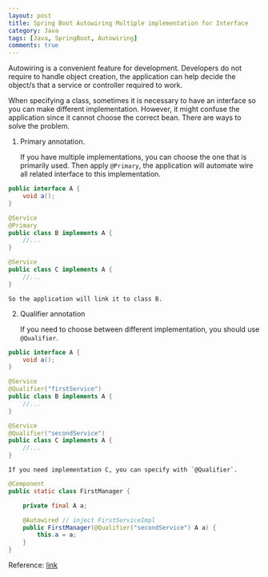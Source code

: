 ```yaml
---
layout: post
title: Spring Boot Autowiring Multiple implementation for Interface
category: Java
tags: [Java, SpringBoot, Autowiring]
comments: true
---
```

Autowiring is a convenient feature for development. Developers do not require to handle object creation, the application can help decide the object/s that a service or controller required to work.

When specifying a class, sometimes it is necessary to have an interface so you can make different implementation. However, it might confuse the application since it cannot choose the correct bean. There are ways to solve the problem.

1. Primary annotation.

    If you have multiple implementations, you can choose the one that is primarily used. Then apply `@Primary`, the application will automate wire all related interface to this implementation.

```Java
public interface A {
	void a();
}

@Service
@Primary
public class B implements A {
	//...
}

@Service
public class C implements A {
	//...
}
```

	So the application will link it to class B.

2. Qualifier annotation

	If you need to choose between different implementation, you should use `@Qualifier`.

```Java
public interface A {
	void a();
}

@Service
@Qualifier("firstService")
public class B implements A {
	//...
}

@Service
@Qualifier("secondService")
public class C implements A {
	//...
}
```

	If you need implementation C, you can specify with `@Qualifier`.

```Java
@Component
public static class FirstManager {

    private final A a;

    @Autowired // inject FirstServiceImpl
    public FirstManager(@Qualifier("secondService") A a) {
        this.a = a;
    }
}
```

Reference: [link](https://stackoverflow.com/questions/51766013/spring-boot-autowiring-an-interface-with-multiple-implementations)